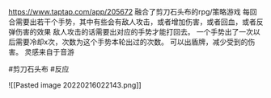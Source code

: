 https://www.taptap.com/app/205672
融合了剪刀石头布的rpg/策略游戏
每回合需要出若干个手势，其中有些会有敌人攻击，或者增加伤害，或者回血，或者反弹伤害的效果
敌人攻击的话需要出对应的手势才能打回去。
一个手势出了一次以后需要冷却x次，次数为这个手势本轮出过的次数。
可以出盾牌，减少受到的伤害。
灵感来自于音游

#剪刀石头布 #反应 

![[Pasted image 20220216022143.png]]
